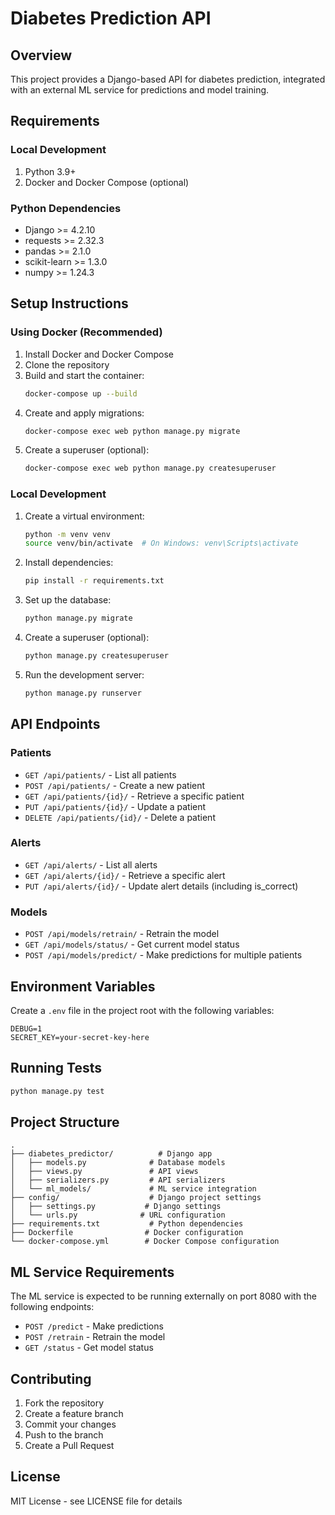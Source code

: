 # Diabetes Prediction API

## Overview
This project provides a Django-based API for diabetes prediction, integrated with an external ML service for predictions and model training.

## Requirements

### Local Development
1. Python 3.9+
2. Docker and Docker Compose (optional)

### Python Dependencies
- Django >= 4.2.10
- requests >= 2.32.3
- pandas >= 2.1.0
- scikit-learn >= 1.3.0
- numpy >= 1.24.3

## Setup Instructions

### Using Docker (Recommended)
1. Install Docker and Docker Compose
2. Clone the repository
3. Build and start the container:
   ```bash
   docker-compose up --build
   ```
4. Create and apply migrations:
   ```bash
   docker-compose exec web python manage.py migrate
   ```
5. Create a superuser (optional):
   ```bash
   docker-compose exec web python manage.py createsuperuser
   ```

### Local Development
1. Create a virtual environment:
   ```bash
   python -m venv venv
   source venv/bin/activate  # On Windows: venv\Scripts\activate
   ```
2. Install dependencies:
   ```bash
   pip install -r requirements.txt
   ```
3. Set up the database:
   ```bash
   python manage.py migrate
   ```
4. Create a superuser (optional):
   ```bash
   python manage.py createsuperuser
   ```
5. Run the development server:
   ```bash
   python manage.py runserver
   ```

## API Endpoints

### Patients
- `GET /api/patients/` - List all patients
- `POST /api/patients/` - Create a new patient
- `GET /api/patients/{id}/` - Retrieve a specific patient
- `PUT /api/patients/{id}/` - Update a patient
- `DELETE /api/patients/{id}/` - Delete a patient

### Alerts
- `GET /api/alerts/` - List all alerts
- `GET /api/alerts/{id}/` - Retrieve a specific alert
- `PUT /api/alerts/{id}/` - Update alert details (including is_correct)

### Models
- `POST /api/models/retrain/` - Retrain the model
- `GET /api/models/status/` - Get current model status
- `POST /api/models/predict/` - Make predictions for multiple patients

## Environment Variables

Create a `.env` file in the project root with the following variables:

```
DEBUG=1
SECRET_KEY=your-secret-key-here
```

## Running Tests

```bash
python manage.py test
```

## Project Structure

```
.
├── diabetes_predictor/          # Django app
│   ├── models.py              # Database models
│   ├── views.py               # API views
│   ├── serializers.py         # API serializers
│   └── ml_models/             # ML service integration
├── config/                    # Django project settings
│   ├── settings.py           # Django settings
│   └── urls.py              # URL configuration
├── requirements.txt           # Python dependencies
├── Dockerfile                # Docker configuration
└── docker-compose.yml        # Docker Compose configuration
```

## ML Service Requirements

The ML service is expected to be running externally on port 8080 with the following endpoints:

- `POST /predict` - Make predictions
- `POST /retrain` - Retrain the model
- `GET /status` - Get model status

## Contributing

1. Fork the repository
2. Create a feature branch
3. Commit your changes
4. Push to the branch
5. Create a Pull Request

## License

MIT License - see LICENSE file for details